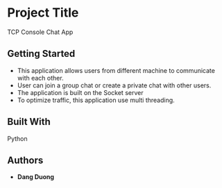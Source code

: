 # Project Title

TCP Console Chat App

## Getting Started

- This application allows users from different machine to communicate with each other. 
- User can join a group chat or create a private chat with other users. 
- The application is built on the Socket server 
- To optimize traffic, this application use multi threading. 


## Built With

Python

## Authors

- **Dang Duong** 

